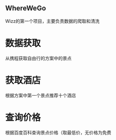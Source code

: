 ## WhereWeGo
Wizz的第一个项目，主要负责数据的爬取和清洗
#  数据获取
从携程获取自由行的方案中的景点
#  获取酒店
根据方案中第一个景点推荐十个酒店
#  查询价格
根据百度百科查询景点价格（取最低价，无价格为免费
